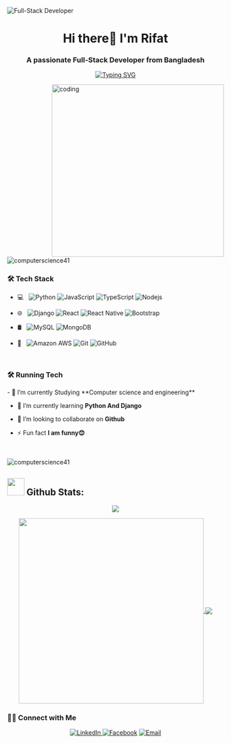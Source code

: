 ![Full-Stack Developer](https://media.licdn.com/dms/image/v2/D5616AQE0woerQIok8w/profile-displaybackgroundimage-shrink_350_1400/profile-displaybackgroundimage-shrink_350_1400/0/1732433221484?e=1738195200&v=beta&t=sKQ4pD0M-iwRelIzyRJ-KFP-tWQZ80OZ9VyYE3QekXs)


<h1 align="center">Hi there👋 I'm Rifat</h1>
<h3 align="center">A passionate Full-Stack Developer from Bangladesh</h3>

<div align="center">
  
  [![Typing SVG](https://readme-typing-svg.herokuapp.com/?lines=I+am+Rifat;I+am+a+Full-Stack+Developer)](https://git.io/typing-svg)
  
</div>


<img align = "right" alt = "coding" width = "400" src = "https://raw.githubusercontent.com/TheDudeThatCode/TheDudeThatCode/master/Assets/Developer.gif">

<p align="left"> <img src="https://komarev.com/ghpvc/?username=computerscience41&label=Profile%20views&color=0e75b6&style=flat" alt="computerscience41" /> </p>

<h3>🛠 Tech Stack</h3>

- 💻 &nbsp; 
![Python](https://img.shields.io/badge/-Python-black?style=flat-square&logo=python)
![JavaScript](https://img.shields.io/badge/-JavaScript-black?style=flat-square&logo=javascript)
![TypeScript](https://img.shields.io/badge/-TypeScript-black?style=flat-square&logo=typescript)
![Nodejs](https://img.shields.io/badge/-Node.Js-black?style=flat-square&logo=Node.js)

- 🌐 &nbsp; 
![Django](https://img.shields.io/badge/-Django-black?style=flat-square&logo=django)
![React](https://img.shields.io/badge/-React-black?style=flat-square&logo=react)
![React Native](https://img.shields.io/badge/-React%20Native-black?style=flat-square&logo=react&logoColor=white)
![Bootstrap](https://img.shields.io/badge/-Bootstrap-black?style=flat-square&logo=bootstrap)

- 🛢 &nbsp; 
![MySQL](https://img.shields.io/badge/-MySQL-black?style=flat-square&logo=mysql)
![MongoDB](https://img.shields.io/badge/-MongoDB-black?style=flat-square&logo=mongodb&logoColor=white)

- 🔧 &nbsp;
![Amazon AWS](https://img.shields.io/badge/Amazon%20AWS-black?style=flat-square&logo=amazon-aws)
![Git](https://img.shields.io/badge/-Git-black?style=flat-square&logo=git)
![GitHub](https://img.shields.io/badge/-GitHub-black?style=flat-square&logo=github)

<br>

<h3>🛠 Running Tech</h3>
- 🔭 I’m currently Studying **Computer science and engineering**

- 🌱 I’m currently learning **Python And Django**

- 👯 I’m looking to collaborate on **Github**

- ⚡ Fun fact **I am funny😊**

<br/>

<p align="left"> <img src="https://komarev.com/ghpvc/?username=computerscience41&label=Profile%20views&color=0e75b6&style=flat" alt="computerscience41" /> </p>  
  
## <img src="https://media.giphy.com/media/ZCN6F3FAkwsyOGU2RS/giphy.gif" width="40"> **Github Stats:**

<p align="center">
   <img align="center" src="https://github-readme-streak-stats.herokuapp.com?user=computerscience41&theme=slateorange&border=DDDDDD&stroke=4FDD21&fire=C7DD4F&currStreakNum=DDDB61"/>
</p>

 <p align="center">
  <a href="https://github.com/computerscience41">
   <img width="430" align="center" src="https://github-readme-stats.vercel.app/api?username=computerscience41&show_icons=true&theme=slateorange&count_private=true">
  </a>
  <a href="https://github.com/computerscience41">
    <img align="center" src="https://github-readme-stats.anuraghazra1.vercel.app/api/top-langs/?username=computerscience41&layout=compact&theme=slateorange&langs_count=8" />
  </a>
 </p>

<h3> 🤝🏻 Connect with Me </h3>

<p align="center">
<a href="https://www.linkedin.com/in/rakib-hasan-rifat/" target="_blank">
  <img alt="LinkedIn" src="https://img.shields.io/badge/-Rakib%20Hasan%20Rifat-dimgray?style=flat-square&logo=linkedin">
</a>
<a href="https://www.facebook.com/rakib.hasan.rifat.cse/"><img alt="Facebook" src="https://img.shields.io/badge/rakib.hasan.rifat.cse-facebook-dimgray?style=flat&logo=facebook"></a>
<a href="mailto:rifat.cse.edu05@gmail.com"><img alt="Email" src="https://img.shields.io/badge/Email-rifat.cse.edu05@gmail.com-dimgray?style=flat-square&logo=gmail"></a>
</p>




